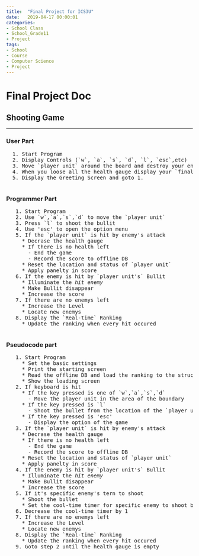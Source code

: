 ```yaml
---
title:  "Final Project for ICS3U"
date:   2019-04-17 00:00:01
categories:
- School Class
- School_Grade11
- Project
tags:
- School
- Course
- Computer Science
- Project
---
```

<h1>Final Project Doc</h1>

## Shooting Game<br>
<hr>
  <h3> User Part</h3>
  <pre>
  1. Start Program
  2. Display Controls (`w`, `a`, `s`, `d`, `l`, `esc`,etc)
  3. Move `player unit` around the board and destroy your enemies and try not to get hit
  4. When you loose all the health gauge display your `final score` and `rank`
  5. Display the Greeting Screen and goto 1.
  </pre>
  
  <h3> Programmer Part</h3>
  <pre>
   1. Start Program
   2. Use `w`,`a`,`s`,`d` to move the `player unit`
   3. Press `l` to shoot the bullit
   4. Use 'esc' to open the option menu
   5. If the `player unit` is hit by enemy's attack
     * Decrase the health gauge
     * If there is no health left
       - End the game
       - Record the score to offline DB
     * Reset the location and status of `player unit`
     * Apply panelty in score
   6. If the enemy is hit by `player unit's` Bullit
     * Illuminate the <i>hit enemy</i>
     * Make Bullit disappear
     * Increase the score
   7. If there are no enemys left
     * Increase the Level
     * Locate new enemys
   8. Display the `Real-time` Ranking
     * Update the ranking when every hit occured
     </pre>
     
   <h3> Pseudocode part</h3>
   
   <pre>
   1. Start Program
     * Set the basic settings
     * Print the starting screen
     * Read the offline DB and load the ranking to the structure array
     * Show the loading screen
   2. If keyboard is hit
     * If the key pressed is one of `w`,`a`,`s`,`d`
       - Move the player unit in the area of the boundary
     * If the key pressed is `l`
       - Shoot the bullet from the location of the `player unit`
     * If the key pressed is 'esc'
       - Display the option of the game
   3. If the `player unit` is hit by enemy's attack
     * Decrase the health gauge
     * If there is no health left
       - End the game
       - Record the score to offline DB
     * Reset the location and status of `player unit`
     * Apply panelty in score
   4. If the enemy is hit by `player unit's` Bullit
     * Illuminate the <i>hit enemy</i>
     * Make Bullit disappear
     * Increase the score
   5. If it's specific enemy's tern to shoot
     * Shoot the bullet
     * Set the cool-time timer for specific enemy to shoot bullet again
   6. Decrease the cool-time timer by 1
   7. If there are no enemys left
     * Increase the Level
     * Locate new enemys
   8. Display the `Real-time` Ranking
     * Update the ranking when every hit occured
   9. Goto step 2 until the health gauge is empty
   </pre>
